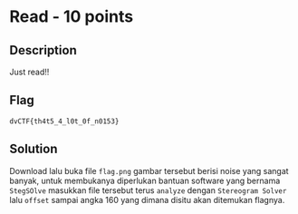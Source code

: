 # Read - 10 points
## Description

Just read!!

## Flag
```
dvCTF{th4t5_4_l0t_0f_n0153}
```
## Solution
Download lalu buka file ```flag.png``` gambar tersebut berisi noise yang sangat banyak, untuk membukanya diperlukan bantuan software yang bernama ```StegSOlve``` masukkan file tersebut terus ```analyze``` dengan ```Stereogram Solver``` lalu ```offset``` sampai angka 160 yang dimana disitu akan ditemukan flagnya.